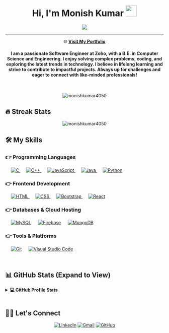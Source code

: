<h1 align="center">Hi, I'm Monish Kumar <img src="https://media.giphy.com/media/hvRJCLFzcasrR4ia7z/giphy.gif" width="35"></h1>
<p align="center">
  <a href="https://github.com/DenverCoder1/readme-typing-svg"><img src="https://readme-typing-svg.herokuapp.com?lines=Software+Engineer+at+Zoho;Full+Stack+Developer;AI%20|%20ML%20|%20Data%20Enthusiast;Always%20Learning%20and%20Growing&center=true&width=500&height=50"></a>
</p>
<hr/>
<p align="center">
  🌐 <a href="https://m0nishkumar.github.io/portfolio/" target="_blank"><b>Visit My Portfolio</b></a>
</p>
<h4 align="center">I am a passionate Software Engineer at Zoho, with a B.E. in Computer Science and Engineering. I enjoy solving complex problems, coding, and exploring the latest trends in technology. I believe in lifelong learning and strive to contribute to impactful projects. Always up for challenges and eager to connect with like-minded professionals!</h4>
<br>
<p align="center"> <img src="https://komarev.com/ghpvc/?username=monishkumar4050&label=Profile%20views&color=0e75b6&style=plastic" alt="monishkumar4050" /> </p>

## 🔥 Streak Stats
<p align="center"><img src="https://github-readme-streak-stats.herokuapp.com/?user=m0nishkumar&theme=algolia" alt="monishkumar4050"  /></p>

## 🛠️ My Skills

### 👉 Programming Languages
<p align="left"> 
  &emsp; 
  <a href="https://www.cprogramming.com/" target="_blank"> 
    <img alt="C" src="https://img.shields.io/badge/C%20-%232370ED.svg?logo=c&logoColor=white">
  </a> 
  &emsp;
  <a href="https://www.w3schools.com/cpp/" target="_blank"> 
    <img alt="C++" src="https://img.shields.io/badge/C++%20-%2300599C.svg?logo=c%2B%2B&logoColor=white">
  </a> 
  &emsp;
  <a href="https://developer.mozilla.org/en-US/docs/Web/JavaScript" target="_blank"> 
     <img alt="JavaScript" src="https://img.shields.io/badge/JavaScript%20-%23F7DF1E.svg?logo=javascript&logoColor=black">
   </a>
  &emsp;
  <a href="https://www.java.com" target="_blank"> 
    <img alt="Java" src="https://img.shields.io/badge/Java-%23007396.svg?logo=java&logoColor=white">
  </a>
  &emsp;
   <a href="https://www.python.org" target="_blank">
    <img alt="Python" src="https://img.shields.io/badge/Python%20-%2314354C.svg?logo=python&logoColor=white">
  </a>
</p>

### 👉 Frontend Development
<p align="left"> 
  &emsp; 
  <a href="https://www.w3.org/html/" target="_blank"> 
   <img alt="HTML" src="https://img.shields.io/badge/HTML5%20-%23E34F26.svg?logo=html5&logoColor=white">
  </a>   
  &emsp;
  <a href="https://www.w3schools.com/css/" target="_blank">
    <img alt="CSS" src="https://img.shields.io/badge/CSS%20-%231572B6.svg?logo=css3&logoColor=white">
  </a> 
   &emsp;
  <a href="https://getbootstrap.com" target="_blank"> 
    <img alt="Bootstrap" src="https://img.shields.io/badge/Bootstrap-%23563D7C.svg?style=flat&logo=bootstrap&logoColor=white"/>
  </a>
  &emsp;
  <a href="https://reactjs.org/" target="_blank">
    <img alt="React" src="https://img.shields.io/badge/React-%2361DAFB.svg?style=flat&logo=react&logoColor=black"/>
  </a>
</p>

### 👉 Databases & Cloud Hosting
<p align="left">
  &emsp;
    <a href="https://www.mysql.com/"><img alt="MySQL" src="https://img.shields.io/badge/MySQL-%2300f.svg?style=flat&logo=mysql&logoColor=white"></a>
  &emsp;
    <a href="https://firebase.google.com/"><img alt="Firebase" src ="https://img.shields.io/badge/Firebase-%23316192.svg?logo=firebase&logoColor=white"></a>
  &emsp;
    <a href="https://www.mongodb.com/"><img alt="MongoDB" src ="https://img.shields.io/badge/MongoDB-%2347A248.svg?logo=mongodb&logoColor=white"></a>
</p>

### 👉 Tools & Platforms
<p>
  &emsp;
    <a href="#"><img alt="Git" src="https://img.shields.io/badge/Git%20-%23F05033.svg?logo=git&logoColor=white"></a>
  &emsp;
    <a href="#"><img alt="Visual Studio Code" src="https://img.shields.io/badge/Visual%20Studio%20Code-0078d7.svg?logo=visual-studio-code&logoColor=white"></a>
  &emsp;
</p>

<br/>

## 📊 GitHub Stats (Expand to View)
<details> 
  <summary><b>💻 GitHub Profile Stats</b></summary>
  <br/>
  <p align="center">
    <a href="https://github.com/anuraghazra/github-readme-stats"><img alt="Monish Kumar's Github Stats" src="https://github-readme-stats.vercel.app/api?username=m0nishkumar&show_icons=true&count_private=true&theme=algolia" height="192px"/></a>
<br/>
  &nbsp;
	  <img src="https://github-readme-stats.vercel.app/api/top-langs?username=m0nishkumar&show_icons=true&locale=en&layout=compact&theme=algolia" alt="monishkumar4050" height="192px"/>
  </p>
</details>

<br/>

## 🙋‍♂️ Let's Connect
<p align="center">
  <a href="https://www.linkedin.com/in/monish-kumar-2031ba242?utm_source=share&utm_campaign=share_via&utm_content=profile&utm_medium=android_app"><img src="https://img.icons8.com/bubbles/50/000000/linkedin.png" alt="LinkedIn"/></a>
	<a href="mailto:monishkumar4050@gmail.com"><img src="https://img.icons8.com/bubbles/50/000000/gmail.png" alt="Gmail"/></a>
	<a href="https://github.com/monishkumar4050"><img src="https://img.icons8.com/bubbles/50/000000/github.png" alt="GitHub"/></a>
</p>
